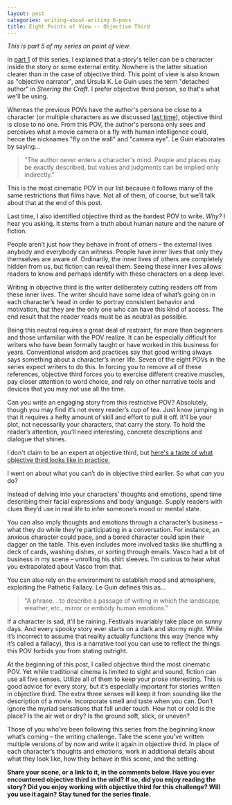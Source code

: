 ```yaml
---
layout: post
categories: writing-about-writing 8-povs
title: Eight Points of View -- Objective Third
---
```


*This is part 5 of my series on point of view.*

In [part 1](https://apprenticewordsmith.com//2018/06/08/pov-intro/) of this series, I explained that a story's teller can be a character inside the story or some external entity. Nowhere is the latter situation clearer than in the case of objective third. This point of view is also known as "objective narrator", and Ursula K. Le Guin uses the term "detached author" in *Steering the Craft.* I prefer objective third person, so that's what we'll be using.

<!--excerpt-->

Whereas the previous POVs have the author's persona be close to a character (or multiple characters as we discussed [last time](https://apprenticewordsmith.com//2018/07/27/pov-omniscient-third/)), objective third is close to no one. From this POV, the author's persona only sees and perceives what a movie camera or a fly with human intelligence could, hence the nicknames "fly on the wall" and "camera eye". Le Guin elaborates by saying...

>"The author never enters a character's mind. People and places may be exactly described, but values and judgments can be implied only indirectly."

This is the most cinematic POV in our list because it follows many of the same restrictions that films have. Not all of them, of course, but we’ll talk about that at the end of this post.

Last time, I also identified objective third as the hardest POV to write. *Why?* I hear you asking. It stems from a truth about human nature and the nature of fiction.

People aren’t just how they behave in front of others – the external lives anybody and everybody can witness. People have inner lives that only they themselves are aware of. Ordinarily, the inner lives of others are completely hidden from us, but fiction can reveal them. Seeing these inner lives allows readers to know and perhaps identify with these characters on a deep level.

Writing in objective third is the writer deliberately cutting readers off from these inner lives. The writer should have some idea of what’s going on in each character’s head in order to portray consistent behavior and motivation, but they are the only one who can have this kind of access. The end result that the reader reads must be as neutral as possible.

Being this neutral requires a great deal of restraint, far more than beginners and those unfamiliar with the POV realize. It can be especially difficult for writers who have been formally taught or have worked in this business for years. Conventional wisdom and practices say that good writing always says something about a character’s inner life. Seven of the eight POVs in the series expect writers to do this. In forcing you to remove all of these references, objective third forces you to exercise different creative muscles, pay closer attention to word choice, and rely on other narrative tools and devices that you may not use all the time.

Can you write an engaging story from this restrictive POV? Absolutely, though you may find it’s not every reader’s cup of tea. Just know jumping in that it requires a hefty amount of skill and effort to pull it off. It’ll be your plot, not necessarily your characters, that carry the story. To hold the reader’s attention, you’ll need interesting, concrete descriptions and dialogue that shines.

I don't claim to be an expert at objective third, but [here's a taste of what objective third looks like in practice.](https://apprenticewordsmith.com//2018/08/10/objective-third/)

I went on about what you can’t do in objective third earlier. So what *can* you do?

Instead of delving into your characters’ thoughts and emotions, spend time describing their facial expressions and body language. Supply readers with clues they’d use in real life to infer someone’s mood or mental state.

You can also imply thoughts and emotions through a character’s business – what they do while they’re participating in a conversation. For instance, an anxious character could pace, and a bored character could spin their dagger on the table. This even includes more involved tasks like shuffling a deck of cards, washing dishes, or sorting through emails. Vasco had a bit of business in my scene – unrolling his shirt sleeves. I’m curious to hear what you extrapolated about Vasco from that.

You can also rely on the environment to establish mood and atmosphere, exploiting the Pathetic Fallacy. Le Guin defines this as...

>"A phrase... to describe a passage of writing in which the landscape, weather, etc., mirror or embody human emotions."

If a character is sad, it’ll be raining. Festivals invariably take place on sunny days. And every spooky story ever starts on a dark and stormy night. While it’s incorrect to assume that reality actually functions this way (hence why it’s called a fallacy), this is a narrative tool you can use to reflect the things this POV forbids you from stating outright.

At the beginning of this post, I called objective third the most cinematic POV. Yet while traditional cinema is limited to sight and sound, fiction can use all five senses. Utilize all of them to keep your prose interesting. This is good advice for every story, but it’s especially important for stories written in objective third. The extra three senses will keep it from sounding like the description of a movie. Incorporate smell and taste when you can. Don’t ignore the myriad sensations that fall under touch. How hot or cold is the place? Is the air wet or dry? Is the ground soft, slick, or uneven?

Those of you who’ve been following this series from the beginning know what’s coming – the writing challenge. Take the scene you’ve written multiple versions of by now and write it again in objective third. In place of each character’s thoughts and emotions, work in additional details about what they look like, how they behave in this scene, and the setting.

**Share your scene, or a link to it, in the comments below. Have you ever encountered objective third in the wild? If so, did you enjoy reading the story? Did you enjoy working with objective third for this challenge? Will you use it again? Stay tuned for the series finale.**
